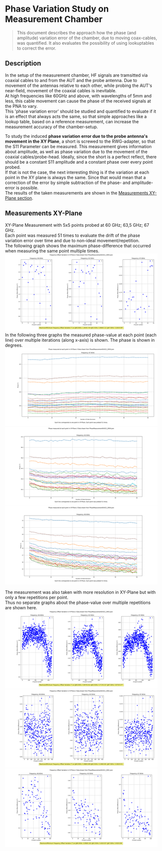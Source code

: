 # Phase Variation Study on Measurement Chamber
> This document describes the approach how the phase (and amplitude) variation error of the chamber, due to moving coax-cables, 
> was quantified. It also evaluates the possibility of using lookuptables to correct the error.

## Description
In the setup of the measurement chamber, HF signals are tramsitted via coaxial cables to and from the AUT and 
the probe antenna. Due to movement of the antennas relative to each other, while probing the AUT's near-field, 
movement of the coaxial cables is inevitable.  
At high frequencies like 60GHz and above, with wavelengths of 5mm and less, this cable movement can cause the phase
of the received signals at the PNA to vary.  
This 'phase variation error' should be studied and quantified to evaluate if it is an effect that always acts the same, 
so that simple approaches like a lookup table, based on a reference measurement, can increase the measurement accuracy 
of the chamber-setup.

To study the induced **phase variation error due to the probe antenna's movement in the XY Plane**, a short is screwed to 
the RWG-adapter, so that the S11 Parameter can be measured. This measurement gives information about amplitude, as well 
as phase variation due to the movement of the coaxial cables/probe-head. Ideally, since the short is a perfect reflect,
there should be a constant S11 amplitude and a constant phase over every point probed.  
If that is not the case, the next interesting thing is if the variation at each point in the XY plane is always the
same. Since that would mean that a correction of the error by simple subtraction of the phase- and amplitude-error is possible.  
The results of the taken measurements are shown in the [Measurements XY-Plane section](#measurements-xy-plane).

## Measurements XY-Plane
XY-Plane Measurement with 5x5 points probed at 60 GHz; 63,5 GHz; 67 GHz.  
Each point was measured 51 times to evaluate the drift of the phase variation error over time and due to 
non-ideal movement/repetition.  
The following graph shows the maximum phase-difference that occurred when measuring the same point multiple times.  
![Measurement_0004](/docs/Phase%20Variation%20Study/Figures/FreqOffsetVariationStudy_0004.png)  
In the following three graphs the measured phase-value at each point (each line) over multiple iterations 
(along x-axis) is shown. The phase is shown in degrees.  
![Measurement_phaseDevelopment67G_0004](/docs/Phase%20Variation%20Study/Figures/Phase_measured_for_each_XY-Point_67.0_GHz_0004.png)
![Measurement_phaseDevelopment63,5G_0004](/docs/Phase%20Variation%20Study/Figures/Phase_measured_for_each_XY-Point_63.5_GHz_0004.png)
![Measurement_phaseDevelopment60G_0004](/docs/Phase%20Variation%20Study/Figures/Phase_measured_for_each_XY-Point_60.0_GHz_0004.png)  

The measurement was also taken with more resolution in XY-Plane but with only a few repetitions per point.  
Thus no separate graphs about the phase-value over multiple repetitions are shown here.
![Measurement_0003](/docs/Phase%20Variation%20Study/Figures/FreqOffsetVariationStudy_0003.png)
![Measurement_0002](/docs/Phase%20Variation%20Study/Figures/FreqOffsetVariationStudy_0002.png)
![Measurement_0001](/docs/Phase%20Variation%20Study/Figures/FreqOffsetVariationStudy_0001.png)